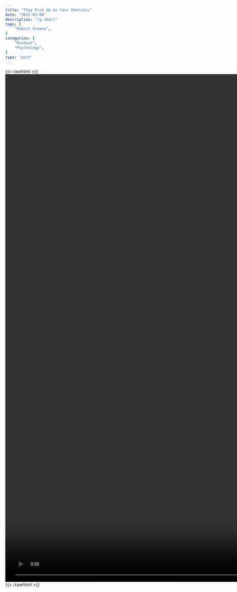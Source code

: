 ```yaml
---
title: "They Pick Up on Your Emotions"
date: "2022-02-08"
description: "rg short"
tags: [
    "Robert Greene",
]
categories: [
    "Mindset",
    "Psychology",
]
type: "post"
---
```

{{< rawhtml >}}
    <video style="height:40vh;width:auto" overflow="hidden" controls>
        <source src="https://clips.dev00ps.com/Robert_Greene/They_pick_up_your_emotions.mp4" type="video/mp4"> 
    </video>
{{< /rawhtml >}}